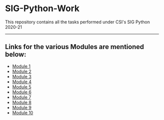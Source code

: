 # SIG-Python-Work
This repository contains all the tasks performed under CSI's SIG Python 2020-21

---

## Links for the various Modules are mentioned below:
<!-- UL -->
* [Module 1](https://github.com/ankurk10/SIG-Python-Work/tree/main/Module1 "Go to Module 1")
* [Module 2](https://github.com/ankurk10/SIG-Python-Work/tree/main/Module2 "Go to Module 2")
* [Module 3](https://github.com/ankurk10/SIG-Python-Work/tree/main/Module3 "Go to Module 3")
* [Module 4](https://github.com/ankurk10/SIG-Python-Work/tree/main/Module4 "Go to Module 4")
* [Module 5](https://github.com/ankurk10/SIG-Python-Work/tree/main/Module5 "Go to Module 5")
* [Module 6](https://github.com/ankurk10/SIG-Python-Work/tree/main/Module6 "Go to Module 6")
* [Module 7](https://github.com/ankurk10/SIG-Python-Work/tree/main/Module7 "Go to Module 7")
* [Module 8](https://github.com/ankurk10/SIG-Python-Work/tree/main/Module8 "Go to Module 8")
* [Module 9](https://github.com/ankurk10/SIG-Python-Work/tree/main/Module9 "Go to Module 9")
* [Module 10](https://github.com/ankurk10/SIG-Python-Work/tree/main/Module10 "Go to Module 10")
